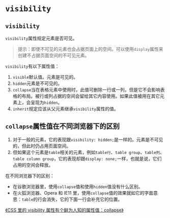 # `visibility`

## `visibility`

`visibility`属性规定元素是否可见。

> 提示：即使不可见的元素也会占据页面上的空间。可以使用`display`属性来创建不占据页面空间的不可见元素。

`visibility`有以下属性值：

1. `visible`默认值。元素是可见的。
2. `hidden`元素是不可见的。
3. `collapse`当在表格元素中使用时，此值可删除一行或一列，但是它不会影响表格的布局。被行或列占据的空间会留给其它内容使用。如果此值被用在其它元素上，会呈现为`hidden`。
4. `inherit`规定应该从父元素继承`visibility`属性的值。

## `collapse`属性值在不同浏览器下的区别

1. 对于一般的元素，它的表现跟`visibility: hidden;`是一样的。元素是不可见的，但此时仍占用页面空间。
2. 但如果这个元素是`table`相关的元素，例如`table行`、`table group`、`table列`、`table column group`，它的表现却跟`display: none;`一样，也就是说，它们占用的空间会释放。

在不同浏览器下的区别：

- 在谷歌浏览器里，使用`collapse`值和使用`hidden`值没有什么区别。
- 在火狐浏览器、Opera 和 IE11 里，使用`collapse`值的效果就如它的字面意思：`table`的行会消失，它的下面一行会补充它的位置。

[《CSS 里的 visibility 属性有个鲜为人知的属性值：collapse》](http://www.webhek.com/post/visibility-collapse.html)
